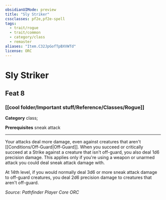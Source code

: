 ```yaml
---
obsidianUIMode: preview
title: "Sly Striker"
cssclasses: pf2e,pf2e-spell
tags:
  - trait/rogue
  - trait/common
  - category/class
  - remaster
aliases: "Item.C32JpGofTpBXVWTd"
license: ORC
---
```

# Sly Striker
## Feat 8
### [[cool folder/Important stuff/Reference/Classes/Rogue]]

**Category** class; 



**Prerequisites** sneak attack
* * *
Your attacks deal more damage, even against creatures that aren't [[Conditions/Off-Guard|Off-Guard]]. When you succeed or critically succeed at a Strike against a creature that isn't off-guard, you also deal 1d6 precision damage. This applies only if you're using a weapon or unarmed attack you could deal sneak attack damage with.

At 14th level, if you would normally deal 3d6 or more sneak attack damage to off-guard creatures, you deal 2d6 precision damage to creatures that aren't off-guard.

*Source: Pathfinder Player Core*
*ORC*